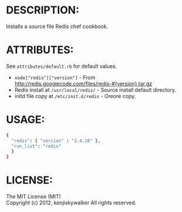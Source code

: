 DESCRIPTION:
===========

Installs a source file Redis chef cookbook.


ATTRIBUTES:
==========

See `attributes/default.rb` for default values.

* `node["redis"]["version"]` - From http://redis.googlecode.com/files/redis-#{version}.tar.gz
* Redis install at `/usr/local/redis/` - Source install default directory.
* initd file copy at `/etc/init.d/redis` - Oreore copy.


USAGE:
=====

```bash
{
  "redis": { "version" : "2.4.16" },
  "run_list": "redis"
  }
}
```


LICENSE:
==================

The MIT License (MIT)  
Copyright (c) 2012, kenjiskywalker All rights reserved.
